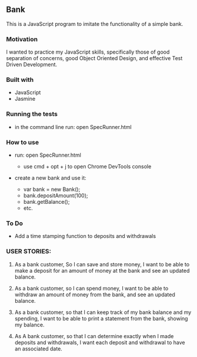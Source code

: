 ## Bank

This is a JavaScript program to imitate the functionality of a simple bank.

### Motivation

I wanted to practice my JavaScript skills, specifically those of good separation of concerns, good Object Oriented Design, and effective Test Driven Development.

### Built with

- JavaScript
- Jasmine

### Running the tests

- in the command line run: open SpecRunner.html

### How to use

- run: open SpecRunner.html
  - use cmd + opt + j to open Chrome DevTools console

- create a new bank and use it:
  - var bank = new Bank();
  - bank.depositAmount(100);
  - bank.getBalance();
  - etc.


### To Do

- Add a time stamping function to deposits and withdrawals


### USER STORIES:

1) As a bank customer, So I can save  and store money, I want to be able to make a deposit for an amount of money at the bank and see an updated balance.

2) As a bank customer, so I can spend money, I want to be able to withdraw an amount of money from the bank, and see an updated balance.

3) As a bank customer, so that I can keep track of my bank balance and my spending, I want to be able to print a statement from the bank, showing my balance.

4) As A bank customer, so that I can determine exactly when I made deposits and withdrawals, I want each deposit and withdrawal to have an associated date.

